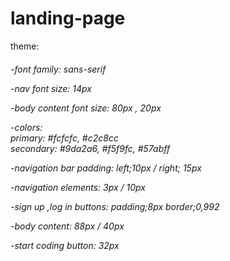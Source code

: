 # landing-page<br>









theme:<h6>
-font family: 
 sans-serif 

-nav font size: 
  14px

-body content font size: 
  80px , 20px

-colors:<br>
  primary:  #fcfcfc,  #c2c8cc<br>
  secondary: #9da2a6,  #f5f9fc,  #57abff <br>
  

-navigation bar padding:
  left;10px / right; 15px

-navigation elements:
  3px / 10px

-sign up ,log in buttons: 
  padding;8px
  border;0,992

-body content:
  88px / 40px

-start coding button:
  32px
